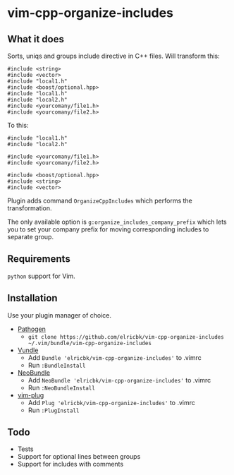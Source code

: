 # vim-cpp-organize-includes

## What it does

Sorts, uniqs and groups include directive in C++ files. Will transform this:

    #include <string>
    #include <vector>
    #include "local1.h"
    #include <boost/optional.hpp>
    #include "local1.h"
    #include "local2.h"
    #include <yourcomany/file1.h>
    #include <yourcomany/file2.h>

To this:

    #include "local1.h"
    #include "local2.h"

    #include <yourcomany/file1.h>
    #include <yourcomany/file2.h>

    #include <boost/optional.hpp>
    #include <string>
    #include <vector>

Plugin adds command `OrganizeCppIncludes` which performs the transformation.

The only available option is `g:organize_includes_company_prefix` which lets you
to set your company prefix for moving corresponding includes to separate group.

## Requirements

`python` support for Vim.

## Installation

Use your plugin manager of choice.

- [Pathogen](https://github.com/tpope/vim-pathogen)
  - `git clone https://github.com/elricbk/vim-cpp-organize-includes ~/.vim/bundle/vim-cpp-organize-includes`
- [Vundle](https://github.com/gmarik/vundle)
  - Add `Bundle 'elricbk/vim-cpp-organize-includes'` to .vimrc
  - Run `:BundleInstall`
- [NeoBundle](https://github.com/Shougo/neobundle.vim)
  - Add `NeoBundle 'elricbk/vim-cpp-organize-includes'` to .vimrc
  - Run `:NeoBundleInstall`
- [vim-plug](https://github.com/junegunn/vim-plug)
  - Add `Plug 'elricbk/vim-cpp-organize-includes'` to .vimrc
  - Run `:PlugInstall`

## Todo

* Tests
* Support for optional lines between groups
* Support for includes with comments
